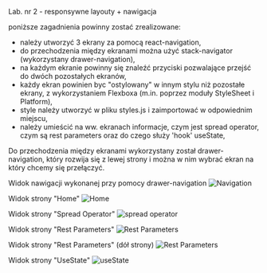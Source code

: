 Lab. nr 2 - responsywne layouty + nawigacja

poniższe zagadnienia powinny zostać zrealizowane:
- należy utworzyć 3 ekrany za pomocą react-navigation,
- do przechodzenia między ekranami można użyć stack-navigator (wykorzystany drawer-navigation),
- na każdym ekranie powinny się znaleźć przyciski pozwalające przejść do dwóch pozostałych ekranów,
- każdy ekran powinien byc "ostylowany" w innym stylu niż pozostałe ekrany, z wykorzystaniem Flexboxa (m.in. poprzez moduły StyleSheet i Platform),
- style należy utworzyć w pliku styles.js i zaimportować w odpowiednim miejscu,
- należy umieścić na ww. ekranach informacje, czym jest spread operator, czym są rest parameters oraz do czego służy 'hook' useState,

Do przechodzenia między ekranami wykorzystany został drawer-navigation, który rozwija się z lewej strony i można w nim wybrać ekran na który chcemy się przełączyć.

Widok nawigacji wykonanej przy pomocy drawer-navigation
![Navigation](Screenshots/Navigation.png "Navigation")

Widok strony "Home"
![Home](Screenshots/Home.png "Home")

Widok strony "Spread Operator"
![spread operator](Screenshots/SpreadOperator.png "spread operator")

Widok strony "Rest Parameters"
![Rest Parameters](Screenshots/RestParameters.png "Rest Parameters")

Widok strony "Rest Parameters" (dół strony)
![Rest Parameters](Screenshots/RestParameters2.png "Rest Parameters")

Widok strony "UseState"
![useState](Screenshots/UseState.png "useState")

